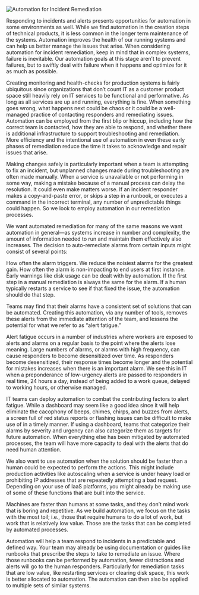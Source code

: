 
![Automation for Incident Remediation](../assets/img/headers/AR_IR.png)

Responding to incidents and alerts presents opportunities for automation in some environments as well. While we find automation in the creation steps of technical products, it is less common in the longer term maintenance of the systems. Automation improves the health of our running systems and can help us better manage the issues that arise. When considering automation for incident remediation, keep in mind that in complex systems, failure is inevitable. Our automation goals at this stage aren’t to prevent failures, but to swiftly deal with failure when it happens and optimize for it as much as possible.

Creating monitoring and health-checks for production systems is fairly ubiquitous since organizations that don’t count IT as a customer product space still heavily rely on IT services to be functional and performative. As long as all services are up and running, everything is fine. When something goes wrong, what happens next could be chaos or it could be a well-managed practice of contacting responders and remediating issues. Automation can be employed from the first blip or hiccup, including how the correct team is contacted, how they are able to respond, and whether there is additional infrastructure to support troubleshooting and remediation. More efficiency and the intentional use of automation in even these early phases of remediation reduce the time it takes to acknowledge and repair issues that arise.

Making changes safely is particularly important when a team is attempting to fix an incident, but unplanned changes made during troubleshooting are often made manually. When a service is unavailable or not performing in some way, making a mistake because of a manual process can delay the resolution. It could even make matters worse. If an incident responder makes a copy-and-paste error, or skips a step in a runbook, or executes a command in the incorrect terminal, any number of unpredictable things could happen. So we look to employ automation in our remediation processes.

We want automated remediation for many of the same reasons we want automation in general—as systems increase in number and complexity, the amount of information needed to run and maintain them effectively also increases. The decision to auto-remediate alarms from certain inputs might consist of several points:

How often the alarm triggers. We reduce the noisiest alarms for the greatest gain.
How often the alarm is non-impacting to end users at first instance. Early warnings like disk usage can be dealt with by automation.
If the first step in a manual remediation is always the same for the alarm. If a human typically restarts a service to see if that fixed the issue, the automation should do that step.

Teams may find that their alarms have a consistent set of solutions that can be automated. Creating this automation, via any number of tools, removes these alerts from the immediate attention of the team, and lessens the potential for what we refer to as “alert fatigue.”

Alert fatigue occurs in a number of industries where workers are exposed to alerts and alarms on a regular basis to the point where the alerts lose meaning. Large numbers of alarms, or alarms with high frequency, can cause responders to become desensitized over time. As responders become desensitized, their response times become longer and the potential for mistakes increases when there is an important alarm. We see this in IT when a preponderance of low-urgency alerts are passed to responders in real time, 24 hours a day, instead of being added to a work queue, delayed to working hours, or otherwise managed.

IT teams can deploy automation to combat the contributing factors to alert fatigue. While a dashboard may seem like a good idea since it will help eliminate the cacophony of beeps, chimes, chirps, and buzzes from alerts, a screen full of red status reports or flashing issues can be difficult to make use of in a timely manner. If using a dashboard, teams that categorize their alarms by severity and urgency can also categorize them as targets for future automation. When everything else has been mitigated by automated processes, the team will have more capacity to deal with the alerts that do need human attention.

We also want to use automation when the solution should be faster than a human could be expected to perform the actions. This might include production activities like autoscaling when a service is under heavy load or prohibiting IP addresses that are repeatedly attempting a bad request. Depending on your use of IaaS platforms, you might already be making use of some of these functions that are built into the service.

Machines are faster than humans at some tasks, and they don’t mind work that is boring and repetitive. As we build automation, we focus on the tasks with the most toil; i.e., those that require humans to do a lot of work, but work that is relatively low value. Those are the tasks that can be completed by automated processes.

Automation will help a team respond to incidents in a predictable and defined way. Your team may already be using documentation or guides like runbooks that prescribe the steps to take to remediate an issue. Where those runbooks can be performed by automation, fewer distractions and alerts will go to the human responders. Particularly for remediation tasks that are low value, like restarting services or clearing disk space, this work is better allocated to automation. The automation can then also be applied to multiple sets of similar systems.
